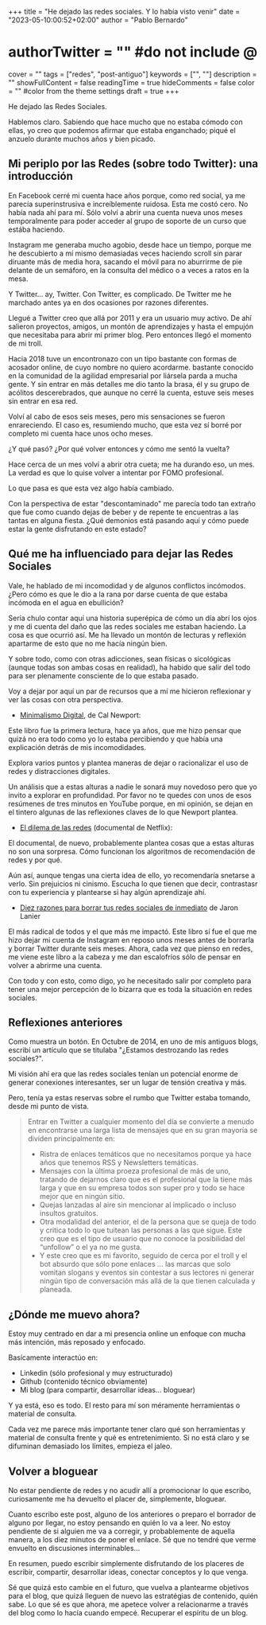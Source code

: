+++
title = "He dejado las redes sociales. Y lo había visto venir"
date = "2023-05-10:00:52+02:00"
author = "Pablo Bernardo"
# authorTwitter = "" #do not include @
cover = ""
tags = ["redes", "post-antiguo"]
keywords = ["", ""]
description = ""
showFullContent = false
readingTime = true
hideComments = false
color = "" #color from the theme settings
draft = true
+++

He dejado las Redes Sociales.

Hablemos claro. Sabiendo que hace mucho que no estaba cómodo con ellas, yo creo que podemos afirmar que estaba enganchado; piqué el anzuelo durante muchos años y bien picado.

## Mi periplo por las Redes (sobre todo Twitter): una introducción

En Facebook cerré mi cuenta hace años porque, como red social, ya me parecía  superinstrusiva e increíblemente ruidosa. Esta me costó cero. No había nada ahí para mí. Sólo volví a abrir una cuenta nueva unos meses  temporalmente para poder acceder al grupo de soporte de un curso que estába haciendo.

Instagram me generaba mucho agobio, desde hace un tiempo, porque me he descubierto a mí mismo demasiadas veces haciendo scroll sin parar diruante más de media hora, sacando el móvil para no aburrirme de pie delante de un semáforo, en la consulta del médico o a veces a ratos en la mesa.

Y Twitter... ay, Twitter. Con Twitter, es complicado. De Twitter me he marchado antes ya en dos ocasiones por razones diferentes.

Llegué a Twitter creo que allá por 2011 y era un usuario muy activo. De ahí salieron proyectos, amigos, un montón de aprendizajes y hasta el empujón que necesitaba para abrir mi primer blog. Pero entonces llegó el momento de mi troll.

Hacia 2018 tuve un encontronazo con un tipo bastante con formas de acosador online, de cuyo nombre no quiero acordarme. bastante conocido en la comunidad de la agilidad empresarial por liársela parda a mucha gente. Y sin entrar en más detalles me dio tanto la brasa, él y su grupo de acólitos descerebrados, que aunque no cerré la cuenta, estuve seis meses sin entrar en esa red.

Volví al cabo de esos seis meses, pero mis sensaciones se fueron enrareciendo. El caso es, resumiendo mucho, que esta vez sí borré por completo mi cuenta hace unos ocho meses.

¿Y qué pasó? ¿Por qué volver entonces y cómo me sentó la vuelta?

Hace cerca de un mes volví a abrir otra cueta; me ha durando eso, un mes. La verdad es que lo quise volver a intentar por FOMO profesional.

Lo que pasa es que esta vez algo había cambiado.

Con la perspectiva de estar "descontaminado" me parecía todo tan extraño que fue como cuando dejas de beber y de repente te encuentras a las tantas en alguna fiesta. ¿Qué demonios está pasando aquí y cómo puede estar la gente disfrutando en este estado?


## Qué me ha influenciado para dejar las Redes Sociales
Vale, he hablado de mi incomodidad y de algunos conflictos incómodos. ¿Pero cómo es que le dio a la rana por darse cuenta de que estaba incómoda en el agua en ebullición?

Sería chulo contar aquí una historia superépica de cómo un día abrí los ojos y me di cuenta del daño que las redes sociales me estaban haciendo. La cosa es que ocurrió así. Me ha llevado un montón de lecturas y reflexión apartarme de esto que no me hacía ningún bien.

Y sobre todo, como con otras adicciones, sean físicas o sicológicas (aunque todas son ambas cosas en realidad), ha habido que salir del todo para ser plenamente consciente de lo que estaba pasado.

Voy a dejar por aquí un par de recursos que a mí me hicieron reflexionar y ver las cosas con otra perspectiva.

- [Minimalismo Digital](https://amzn.to/3WaKdQR), de Cal Newport:

Este libro fue la primera lectura, hace ya años, que me hizo pensar que quizá no era todo como yo lo estaba percibiendo y que había una explicación detrás de mis incomodidades.

Explora varios puntos y plantea maneras de dejar o racionalizar el uso de redes y distracciones digitales. 

Un análisis que a estas alturas a nadie le sonará muy novedoso pero que yo invito a explorar en profundidad. Por favor no te quedes con unos de esos resúmenes de tres minutos en YouTube porque, en mi opinión, se dejan en el tintero algunas de las reflexiones claves de lo que Newport plantea.

- [El dilema de las redes](https://www.youtube.com/watch?v=tBnNuJSs6P0) (documental de Netflix):


El documental, de nuevo, probablemente plantea cosas que a estas alturas no son una sorpresa. Cómo funcionan los algoritmos de recomendación de redes y por qué. 

Aún así, aunque tengas una cierta idea de ello, yo recomendaría snetarse a verlo. Sin prejuicios ni cinismo. Escucha lo que tienen que decir, contrastasr con tu experiencia y plantearse si hay algún aprendizaje ahí.

- [Diez razones para borrar tus redes sociales de inmediato](https://amzn.to/3Mi7PPQ) de Jaron Lanier

El más radical de todos y el que más me impactó. Este libro sí fue el que me hizo dejar mi cuenta de Instagram en reposo unos meses antes de borrarla y borrar Twitter durante seis meses. Ahora, cada vez que pienso en redes, me viene este libro a la cabeza y me dan escalofríos sólo de pensar en volver a abrirme una cuenta.

Con todo y con esto, como digo, yo he necesitado salir por completo para tener una mejor percepción de lo bizarra que es toda la situación en redes sociales.

## Reflexiones anteriores
Como muestra un botón. En Octubre de 2014, en uno de mis antiguos blogs, escribí un artículo que se titulaba "¿Estamos destrozando las redes sociales?".

Mi visión ahí era que las redes sociales tenían un potencial enorme de generar conexiones interesantes, ser un lugar de tensión creativa y más.

Pero, tenía ya estas reservas sobre el rumbo que Twitter estaba tomando, desde mi punto de vista.

>Entrar en Twitter a cualquier momento del día se convierte a menudo en encontrarse una larga lista de mensajes que en su gran mayoría se dividen principalmente en:
> - Ristra de enlaces temáticos que no necesitamos porque ya hace años que tenemos RSS y Newsletters temáticas.
> - Mensajes con la última proeza profesional de más de uno, tratando de dejarnos claro que es el profesional que la tiene más larga y que en su empresa todos son super pro y todo se hace mejor que en ningún sitio.
> - Quejas lanzadas al aire sin mencionar al implicado o incluso insultos gratuitos.
> - Otra modalidad del anterior, el de la persona que se queja de todo y critica todo lo que tuitean las personas a las que sigue. Este creo que es el tipo de usuario que no conoce la posibilidad del “unfollow” o el ya no me gusta.
> - Y este creo que es mi favorito, seguido de cerca por el troll y el bot absurdo que sólo pone enlaces … las marcas que solo vomitan slogans y eventos sin contestar a sus lectores ni generar ningún tipo de conversación más allá de la que tienen calculada y planeada.

## ¿Dónde me muevo ahora?
Estoy muy centrado en dar a mi presencia online un enfoque con mucha más intención, más reposado y enfocado.

Basícamente interactúo en:

- Linkedin (sólo profesional y muy estructurado)
- Github (contenido técnico obviamente)
- Mi blog (para compartir, desarrollar ideas... bloguear)

Y ya está, eso es todo. El resto para mí son méramente herramientas o material de consulta. 

Cada vez me parece más importante tener claro qué son herramientas y material de consulta frente y qué es entretenimiento. Si no está claro y se difuminan demasiado los límites, empieza el jaleo.

## Volver a bloguear
No estar pendiente de redes y no acudir allí a promocionar lo que escribo, curiosamente me ha devuelto el placer de, simplemente, bloguear.

Cuanto escribo este post, alguno de los anteriores o preparo el borrador de alguno por llegar, no estoy pensando en quién lo va a leer. No estoy pendiente de si alguien me va a corregir, y probablemente de aquella manera, a los diez minutos de poner el enlace. Sé que no tendré que verme envuelto en discusiones interminables...

En resumen, puedo escribir simplemente disfrutando de los placeres de escribir, compartir, desarrollar ideas, conectar conceptos y lo que venga.

Sé que quizá esto cambie en el futuro, que vuelva a plantearme objetivos para el blog, que quizá lleguen de nuevo las estratégias de contenido, quién sabe. Lo que sé es que ahora, me apetece volver a relacionarme a través del blog como lo hacía cuando empecé. Recuperar el espíritu de un blog.
